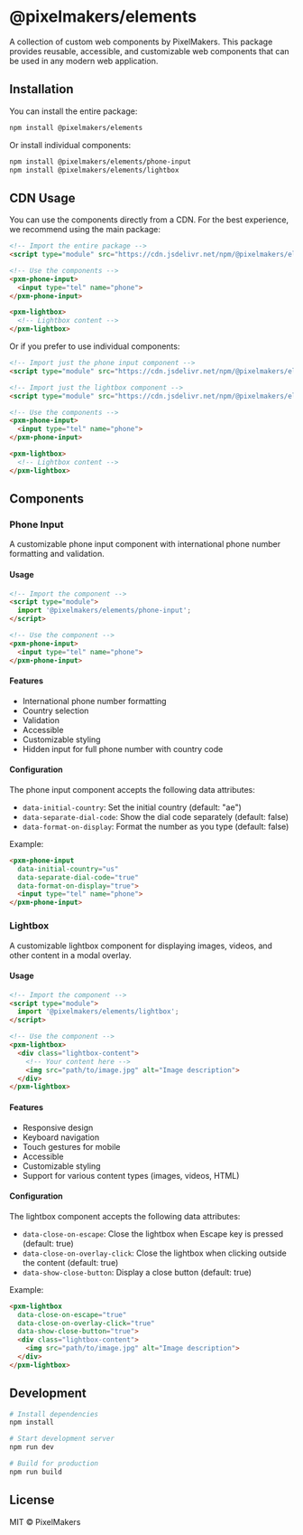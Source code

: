 # @pixelmakers/elements

A collection of custom web components by PixelMakers. This package provides reusable, accessible, and customizable web components that can be used in any modern web application.

## Installation

You can install the entire package:

```bash
npm install @pixelmakers/elements
```

Or install individual components:

```bash
npm install @pixelmakers/elements/phone-input
npm install @pixelmakers/elements/lightbox
```

## CDN Usage

You can use the components directly from a CDN. For the best experience, we recommend using the main package:

```html
<!-- Import the entire package -->
<script type="module" src="https://cdn.jsdelivr.net/npm/@pixelmakers/elements@0.1.3/dist/index.js"></script>

<!-- Use the components -->
<pxm-phone-input>
  <input type="tel" name="phone">
</pxm-phone-input>

<pxm-lightbox>
  <!-- Lightbox content -->
</pxm-lightbox>
```

Or if you prefer to use individual components:

```html
<!-- Import just the phone input component -->
<script type="module" src="https://cdn.jsdelivr.net/npm/@pixelmakers/elements@0.1.3/dist/phone-input.js"></script>

<!-- Import just the lightbox component -->
<script type="module" src="https://cdn.jsdelivr.net/npm/@pixelmakers/elements@0.1.3/dist/lightbox.js"></script>

<!-- Use the components -->
<pxm-phone-input>
  <input type="tel" name="phone">
</pxm-phone-input>

<pxm-lightbox>
  <!-- Lightbox content -->
</pxm-lightbox>
```

## Components

### Phone Input

A customizable phone input component with international phone number formatting and validation.

#### Usage

```html
<!-- Import the component -->
<script type="module">
  import '@pixelmakers/elements/phone-input';
</script>

<!-- Use the component -->
<pxm-phone-input>
  <input type="tel" name="phone">
</pxm-phone-input>
```

#### Features

- International phone number formatting
- Country selection
- Validation
- Accessible
- Customizable styling
- Hidden input for full phone number with country code

#### Configuration

The phone input component accepts the following data attributes:

- `data-initial-country`: Set the initial country (default: "ae")
- `data-separate-dial-code`: Show the dial code separately (default: false)
- `data-format-on-display`: Format the number as you type (default: false)

Example:

```html
<pxm-phone-input 
  data-initial-country="us"
  data-separate-dial-code="true"
  data-format-on-display="true">
  <input type="tel" name="phone">
</pxm-phone-input>
```

### Lightbox

A customizable lightbox component for displaying images, videos, and other content in a modal overlay.

#### Usage

```html
<!-- Import the component -->
<script type="module">
  import '@pixelmakers/elements/lightbox';
</script>

<!-- Use the component -->
<pxm-lightbox>
  <div class="lightbox-content">
    <!-- Your content here -->
    <img src="path/to/image.jpg" alt="Image description">
  </div>
</pxm-lightbox>
```

#### Features

- Responsive design
- Keyboard navigation
- Touch gestures for mobile
- Accessible
- Customizable styling
- Support for various content types (images, videos, HTML)

#### Configuration

The lightbox component accepts the following data attributes:

- `data-close-on-escape`: Close the lightbox when Escape key is pressed (default: true)
- `data-close-on-overlay-click`: Close the lightbox when clicking outside the content (default: true)
- `data-show-close-button`: Display a close button (default: true)

Example:

```html
<pxm-lightbox 
  data-close-on-escape="true"
  data-close-on-overlay-click="true"
  data-show-close-button="true">
  <div class="lightbox-content">
    <img src="path/to/image.jpg" alt="Image description">
  </div>
</pxm-lightbox>
```

## Development

```bash
# Install dependencies
npm install

# Start development server
npm run dev

# Build for production
npm run build
```

## License

MIT © PixelMakers 